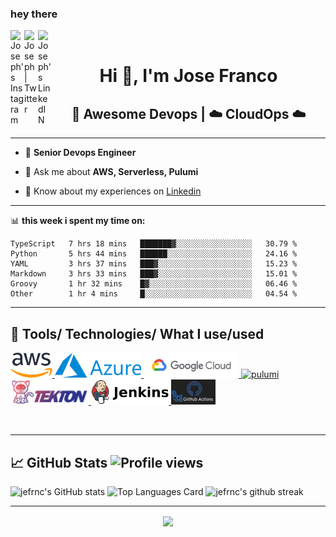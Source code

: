 ### hey there 
<a href="https://www.instagram.com/jefrnc/">
  <img align="left" alt="Joseph's Instagram" width="22px" src="https://raw.githubusercontent.com/hussainweb/hussainweb/main/icons/instagram.png" />
</a>
<a href="https://twitter.com/jefrnc">
  <img align="left" alt="Joseph | Twitter" width="22px" src="https://raw.githubusercontent.com/peterthehan/peterthehan/master/assets/twitter.svg" />
</a>
<a href="https://www.linkedin.com/in/joffranco/">
  <img align="left" alt="Joseph's LinkedIN" width="22px" src="https://raw.githubusercontent.com/peterthehan/peterthehan/master/assets/linkedin.svg" />
</a>

<br />

<h1 align="center">Hi 👋, I'm Jose Franco</h1>
<h2 align="center"><b>🚀 Awesome Devops | ☁️ CloudOps ☁️</b></h2>

---

- 🔭 **Senior Devops Engineer**

- 💬 Ask me about **AWS, Serverless, Pulumi**

- 📄 Know about my experiences on [Linkedin](https://www.linkedin.com/in/joffranco/)

---

📊 **this week i spent my time on:**
<!--START_SECTION:waka-->

```text
TypeScript   7 hrs 18 mins   ███████▓░░░░░░░░░░░░░░░░░   30.79 %
Python       5 hrs 44 mins   ██████░░░░░░░░░░░░░░░░░░░   24.16 %
YAML         3 hrs 37 mins   ███▓░░░░░░░░░░░░░░░░░░░░░   15.23 %
Markdown     3 hrs 33 mins   ███▓░░░░░░░░░░░░░░░░░░░░░   15.01 %
Groovy       1 hr 32 mins    █▓░░░░░░░░░░░░░░░░░░░░░░░   06.46 %
Other        1 hr 4 mins     █░░░░░░░░░░░░░░░░░░░░░░░░   04.54 %
```

<!--END_SECTION:waka-->
---

<h2>🚀 Tools/ Technologies/ What I use/used</h2>

<p align="left">
    <a href="https://aws.amazon.com" target="_blank"> <img src="images/aws.png" alt="aws"  height="40"/> </a>
    <a href="#" target="_blank"> <img src="images/azure.png" alt="aws" height="40"/> </a>
    <a href="#" target="_blank"> <img src="images/gcloud.webp" alt="aws" height="40"/> </a>
    <a href="#" target="_blank"> <img src="https://www.pulumi.com/logos/brand/logo-on-black.svg" alt="pulumi" height="40"/> </a>
    <a href="#" target="_blank"> <img src="images/tekton.png" alt="tekton" height="40"/> </a>
    <a href="#" target="_blank"> <img src="images/jenkins.png" alt="jenkins" height="40"/> </a>
    <a href="#" target="_blank"> <img src="images/github.png" alt="jenkins" height="40"/> </a>
</p>
<br>

---

## 📈 GitHub Stats  ![Profile views](https://komarev.com/ghpvc/?username=jefrnc&color=blueviolet)
![jefrnc's GitHub stats](https://github-readme-stats.vercel.app/api?username=jefrnc&theme=blue-green&show_icons=true&line_height=27&count_private=true)
![Top Languages Card](https://github-readme-stats.vercel.app/api/top-langs/?username=jefrnc&theme=blue-green&langs_count=3)
![jefrnc's github streak](https://github-readme-streak-stats.herokuapp.com/?user=jefrnc&theme=blue-green)

---

<div align="center">
    <a href="https://www.buymeacoffee.com/" target="_blank" style="display: inline-block;">
        <img
            src="https://img.shields.io/badge/Donate-Buy%20Me%20A%20Coffee-orange.svg?style=flat-square"
            align="center"
        />
    </a></div>
<br />
